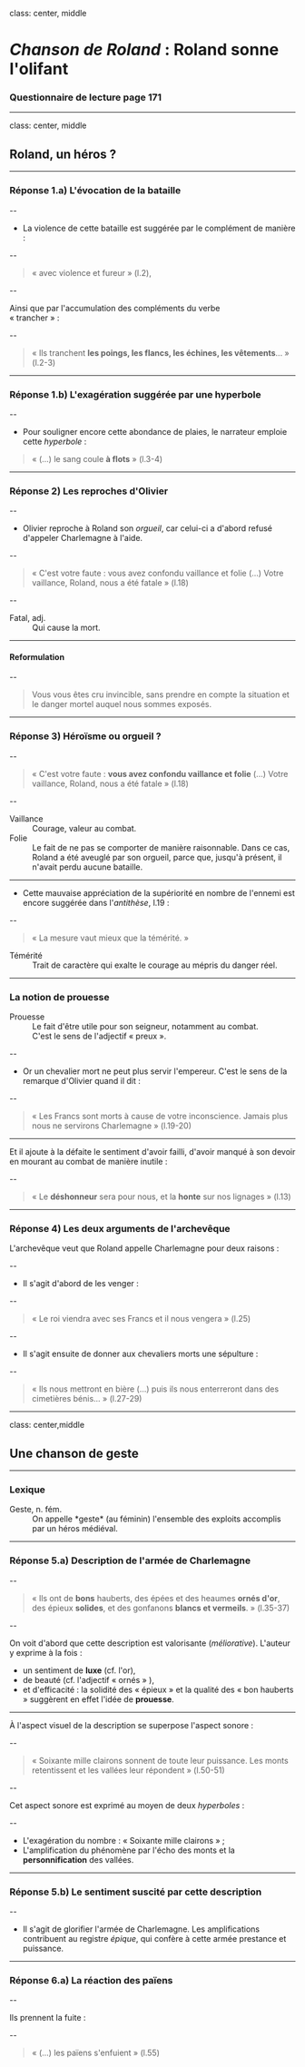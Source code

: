 class: center, middle

# *Chanson de Roland* : Roland sonne l'olifant

### Questionnaire de lecture page 171

---

class: center, middle

## Roland, un héros ?

---

### Réponse 1.a) L'évocation de la bataille

--

+ La violence de cette bataille est suggérée par le complément de manière :

--

> « avec violence et fureur » (l.2), 

--

Ainsi que par l'accumulation des compléments du verbe <br />
« trancher » :

--

> « Ils tranchent **les poings, les flancs, les échines, les vêtements**... » (l.2-3)

---

### Réponse 1.b) L'exagération suggérée par une hyperbole

--

+ Pour souligner encore cette abondance de plaies, le narrateur emploie cette *hyperbole* :

> « (...) le sang coule **à flots** » (l.3-4)

---

### Réponse 2) Les reproches d'Olivier

--

+ Olivier reproche à Roland son *orgueil*, car celui-ci a d'abord refusé d'appeler Charlemagne à l'aide. 

--

> « C'est votre faute : vous avez confondu vaillance et folie (...) Votre vaillance, Roland, nous a été fatale » (l.18)

--

<dl>
  <dt>Fatal, adj.</dt>
  <dd>Qui cause la mort.</dd>
</dl>

---

#### Reformulation

--

> Vous vous êtes cru invincible, sans prendre en compte la situation et le danger mortel auquel nous sommes exposés.

---

### Réponse 3) Héroïsme ou orgueil ?

--

> « C'est votre faute : **vous avez confondu vaillance et folie** (...) Votre vaillance, Roland, nous a été fatale » (l.18)

--

<dl>
  <dt>Vaillance</dt>
  <dd>Courage, valeur au combat.</dd>
  <dt>Folie</dt>
  <dd>Le fait de ne pas se comporter de manière raisonnable. Dans ce cas, Roland a été aveuglé par son orgueil, parce que, jusqu'à présent, il n'avait perdu aucune bataille.</dd>
</dl>

---

+ Cette mauvaise appréciation de la supériorité en nombre de l'ennemi est encore suggérée dans l'*antithèse*, l.19 :

--

> « La mesure vaut mieux que la témérité. »

<dl>
  <dt>Témérité</dt>
  <dd>Trait de caractère qui exalte le courage au mépris du danger réel.</dd>
</dl>

---

### La notion de prouesse

<dl>
  <dt>Prouesse</dt>
  <dd>Le fait d'être utile pour son seigneur, notamment au combat.<br />
  C'est le sens de l'adjectif « preux ».
  </dd>
</dl>

--

+ Or un chevalier mort ne peut plus servir l'empereur. C'est le sens de la remarque d'Olivier quand il dit :

--

> « Les Francs sont morts à cause de votre inconscience. Jamais plus nous ne servirons Charlemagne » (l.19-20)

---

Et il ajoute à la défaite le sentiment d'avoir failli, d'avoir manqué à son devoir en mourant au combat de manière inutile :

--

> « Le **déshonneur** sera pour nous, et la **honte** sur nos lignages » (l.13)

---

### Réponse 4) Les deux arguments de l'archevêque

L'archevêque veut que Roland appelle Charlemagne pour deux raisons :

--

+ Il s'agit d'abord de les venger :

--

>  « Le roi viendra avec ses Francs et il nous vengera » (l.25)

--

+ Il s'agit ensuite de donner aux chevaliers morts une sépulture :

--

> « Ils nous mettront en bière (...) puis ils nous enterreront dans des cimetières bénis... » (l.27-29)

---

class: center,middle

## Une chanson de geste

---

### Lexique

<dl>
  <dt>Geste, n. fém.</dt>
  <dd>On appelle *geste* (au féminin) l'ensemble des exploits accomplis par un héros médiéval.</dd>
</dl>
  
---

### Réponse 5.a) Description de l'armée de Charlemagne

--

> « Ils ont de **bons** hauberts, des épées et des heaumes **ornés d'or**, des épieux **solides**, et des gonfanons **blancs et vermeils**. » (l.35-37)

--

On voit d'abord que cette description est valorisante (*méliorative*). L'auteur y exprime à la fois :

+ un sentiment de **luxe** (cf. l'or),
+ de beauté (cf. l'adjectif « ornés » ),
+ et d'efficacité : la solidité des « épieux » et la qualité des « bon hauberts » suggèrent en effet l'idée de **prouesse**.

---

À l'aspect visuel de la description se superpose l'aspect sonore :

--

> « Soixante mille clairons sonnent de toute leur puissance. Les monts retentissent et les vallées leur répondent » (l.50-51)

--

Cet aspect sonore est exprimé au moyen de deux *hyperboles* :

--

+ L'exagération du nombre : « Soixante mille clairons » ;
+ L'amplification du phénomène par l'écho des monts et la **personnification** des vallées.

---

### Réponse 5.b) Le sentiment suscité par cette description

--

+ Il s'agit de glorifier l'armée de Charlemagne. Les amplifications contribuent au registre *épique*, qui confère à cette armée prestance et puissance.

---

### Réponse 6.a) La réaction des païens

--

Ils prennent la fuite :

--

> « (...) les païens s'enfuient » (l.55)

